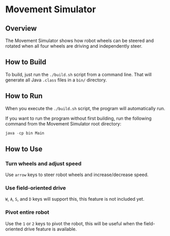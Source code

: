 # Movement Simulator

## Overview

The Movement Simulator shows how robot wheels can be steered and rotated when all four wheels are driving and independently steer.

## How to Build

To build, just run the `./build.sh` script from a command line. That will generate all Java `.class` files in a `bin/` directory.

## How to Run

When you execute the `./build.sh` script, the program will automatically run.

If you want to run the program without first building, run the following command from the Movement Simulator root directory:

```java
java -cp bin Main
```

## How to Use

### Turn wheels and adjust speed

Use `arrow` keys to steer robot wheels and increase/decrease speed.

### Use field-oriented drive

`W`, `A`, `S`, and `D` keys will support this, this feature is not included yet.

### Pivot entire robot

Use the `1` or `2` keys to pivot the robot, this will be useful when the field-oriented drive feature is available.
